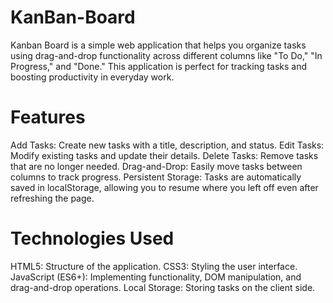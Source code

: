 # KanBan-Board

Kanban Board is a simple web application that helps you organize tasks using drag-and-drop functionality across different columns like "To Do," "In Progress," and "Done." This application is perfect for tracking tasks and boosting productivity in everyday work.

# Features

Add Tasks: Create new tasks with a title, description, and status.
Edit Tasks: Modify existing tasks and update their details.
Delete Tasks: Remove tasks that are no longer needed.
Drag-and-Drop: Easily move tasks between columns to track progress.
Persistent Storage: Tasks are automatically saved in localStorage, allowing you to resume where you left off even after refreshing the page.

# Technologies Used

HTML5: Structure of the application.
CSS3: Styling the user interface.
JavaScript (ES6+): Implementing functionality, DOM manipulation, and drag-and-drop operations.
Local Storage: Storing tasks on the client side.
